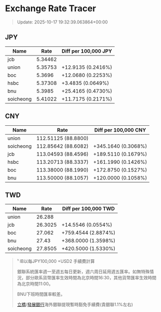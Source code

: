 # Exchange Rate Tracer

> Update: 2025-10-17 19:32:39.063864+00:00

## JPY

| Name      |    Rate | Diff per 100,000 JPY   |
|-----------|---------|------------------------|
| jcb       | 5.34462 |                        |
| union     | 5.35753 | +12.9135 (0.2416%)     |
| boc       | 5.3696  | +12.0680 (0.2253%)     |
| hsbc      | 5.37308 | +3.4835 (0.0649%)      |
| bnu       | 5.3985  | +25.4165 (0.4730%)     |
| soicheong | 5.41022 | +11.7175 (0.2171%)     |

## CNY

| Name      | Rate                | Diff per 100,000 CNY   |
|-----------|---------------------|------------------------|
| union     | 112.51125	(88.8800) |                        |
| soicheong | 112.85642	(88.6082) | +345.1640 (0.3068%)    |
| jcb       | 113.04593	(88.4596) | +189.5110 (0.1679%)    |
| hsbc      | 113.20713	(88.3337) | +161.1990 (0.1426%)    |
| boc       | 113.38000	(88.1990) | +172.8750 (0.1527%)    |
| bnu       | 113.50000	(88.1057) | +120.0000 (0.1058%)    |

## TWD

| Name      |    Rate | Diff per 100,000 TWD   |
|-----------|---------|------------------------|
| union     | 26.288  |                        |
| jcb       | 26.3025 | +14.5546 (0.0554%)     |
| boc       | 27.062  | +759.4544 (2.8874%)    |
| bnu       | 27.43   | +368.0000 (1.3598%)    |
| soicheong | 27.8505 | +420.5000 (1.5330%)    |


> ¹ IB以每JPY100,000 +USD2 手續費計算
>
> 銀聯系統匯率週一至週五每日更新，週六周日延用週五匯率。如無特殊情況，部分歐系貨幣匯率生效時間為北京時間16:30，其他貨幣匯率生效時間為北京時間11:00。
>
> BNU下班時間匯率較差。
>
> [立橋](https://www.wlbank.com.mo/uploads/ueditor/file/20181211/1544536513900230.pdf)/[發展銀行](https://www.mdb.com.mo/Service_Charges_20230728.pdf)海外銀聯提現暫時豁免手續費(貴銀聯1.1%左右)

